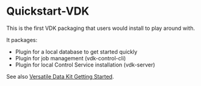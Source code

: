 # Quickstart-VDK

This is the first VDK packaging that users would install to play around with.

It packages:

* Plugin for a local database to get started quickly
* Plugin for job management (vdk-control-cli)
* Plugin for local Control Service installation (vdk-server)

See also [Versatile Data Kit Getting Started](https://github.com/vmware/versatile-data-kit/wiki/Getting-Started).
